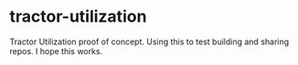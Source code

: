 # tractor-utilization
Tractor Utilization proof of concept. Using this to test building and sharing repos.
I hope this works.
